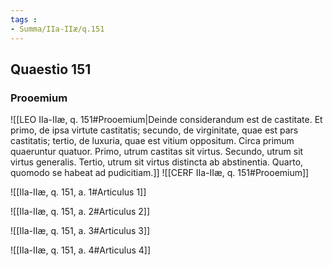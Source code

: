 ```yaml
---
tags : 
- Summa/IIa-IIæ/q.151
---
```


## Quaestio 151

### Prooemium

![[LEO IIa-IIæ, q. 151#Prooemium|Deinde considerandum est de castitate. Et primo, de ipsa virtute castitatis; secundo, de virginitate, quae est pars castitatis; tertio, de luxuria, quae est vitium oppositum. Circa primum quaeruntur quatuor. Primo, utrum castitas sit virtus. Secundo, utrum sit virtus generalis. Tertio, utrum sit virtus distincta ab abstinentia. Quarto, quomodo se habeat ad pudicitiam.]]
![[CERF IIa-IIæ, q. 151#Prooemium]]

![[IIa-IIæ, q. 151, a. 1#Articulus 1]]

![[IIa-IIæ, q. 151, a. 2#Articulus 2]]

![[IIa-IIæ, q. 151, a. 3#Articulus 3]]

![[IIa-IIæ, q. 151, a. 4#Articulus 4]]

